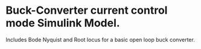 # Buck-Converter current control mode Simulink Model.
Includes Bode Nyquist and Root locus for a basic open loop buck converter.
